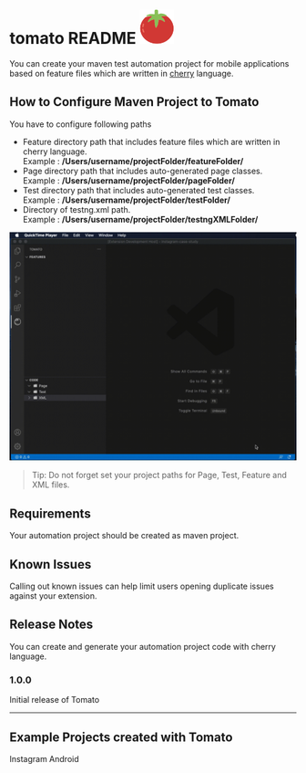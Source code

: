 # tomato README <img width="60px" height="60px" src="media/tomato-color.svg" />

You can create your maven test automation project for mobile applications based on feature files which are written in [cherry](https://github.com/esg4aspl/SPL-AT-Gherkin-Extension/tree/master/SPL-AT-Gherkin "cherry")  language.

## How to Configure Maven Project to Tomato
You have to configure following paths
* Feature directory path that includes feature files which are written in cherry language.<br/>Example : **/Users/username/projectFolder/featureFolder/**
* Page directory path that includes auto-generated page classes.<br/>Example : **/Users/username/projectFolder/pageFolder/**
* Test directory path that includes auto-generated test classes.<br/>Example : **/Users/username/projectFolder/testFolder/**
* Directory of testng.xml path.<br/>Example : **/Users/username/projectFolder/testngXMLFolder/**

![](resources/gif/how_to_configure_tomato_2.gif)

> Tip: Do not forget set your project paths for Page, Test, Feature and XML files.

## Requirements

Your automation project should be created as maven project.

## Known Issues

Calling out known issues can help limit users opening duplicate issues against your extension.

## Release Notes

You can create and generate your automation project code with cherry language. 

### 1.0.0

Initial release of Tomato

-----------------------------------------------------------------------------------------------------------

## Example Projects created with Tomato

Instagram Android 


